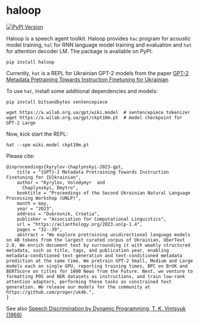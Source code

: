 # haloop

[![PyPI Version](https://img.shields.io/pypi/v/haloop.svg)](https://pypi.python.org/pypi/haloop)

Haloop is a speech agent toolkit. Haloop provides `hac` program for acoustic model training, `hal` for RNN language model training and evaluation and `hat` for attention decoder LM. The package is available on PyPI:

```
pip install haloop
```

Currently, `hat` is a REPL for Ukrainian GPT-2 models from the paper [GPT-2 Metadata Pretraining Towards Instruction Finetuning for Ukrainian](https://github.com/proger/uk4b).

To use `hat`, install some additional dependencies and models:

```
pip install bitsandbytes sentencepiece

wget https://a.wilab.org.ua/gpt/wiki.model  # sentencepiece tokenizer
wget https://a.wilab.org.ua/gpt/ckpt10m.pt  # model checkpoint for GPT-2 Large
```

Now, kick start the REPL:

```
hat --spm wiki.model ckpt10m.pt
```

Please cite:

```
@inproceedings{kyrylov-chaplynskyi-2023-gpt,
    title = "{GPT}-2 Metadata Pretraining Towards Instruction Finetuning for {U}krainian",
    author = "Kyrylov, Volodymyr  and
      Chaplynskyi, Dmytro",
    booktitle = "Proceedings of the Second Ukrainian Natural Language Processing Workshop (UNLP)",
    month = may,
    year = "2023",
    address = "Dubrovnik, Croatia",
    publisher = "Association for Computational Linguistics",
    url = "https://aclanthology.org/2023.unlp-1.4",
    pages = "32--39",
    abstract = "We explore pretraining unidirectional language models on 4B tokens from the largest curated corpus of Ukrainian, UberText 2.0. We enrich document text by surrounding it with weakly structured metadata, such as title, tags, and publication year, enabling metadata-conditioned text generation and text-conditioned metadata prediction at the same time. We pretrain GPT-2 Small, Medium and Large models each on single GPU, reporting training times, BPC on BrUK and BERTScore on titles for 1000 News from the Future. Next, we venture to formatting POS and NER datasets as instructions, and train low-rank attention adapters, performing these tasks as constrained text generation. We release our models for the community at https://github.com/proger/uk4b.",
}
```

See also [Speech Discrimination by Dynamic Programming, T. K. Vintsyuk (1968)](https://link.springer.com/article/10.1007/BF01074755)
